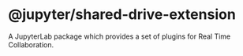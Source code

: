 # @jupyter/shared-drive-extension

A JupyterLab package which provides a set of plugins for Real Time Collaboration.

